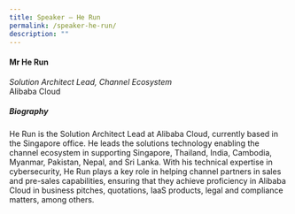 ```yaml
---
title: Speaker – He Run
permalink: /speaker-he-run/
description: ""
---
```

#### **Mr He Run**

*Solution Architect Lead, Channel Ecosystem*  
Alibaba Cloud

##### **Biography**
He Run is the Solution Architect Lead at Alibaba Cloud, currently based in the Singapore office. He leads the solutions technology enabling the channel ecosystem in supporting Singapore, Thailand, India, Cambodia, Myanmar, Pakistan, Nepal, and Sri Lanka. With his technical expertise in cybersecurity, He Run plays a key role in helping channel partners in sales and pre-sales capabilities, ensuring that they achieve proficiency in Alibaba Cloud in business pitches, quotations, IaaS products, legal and compliance matters, among others.
